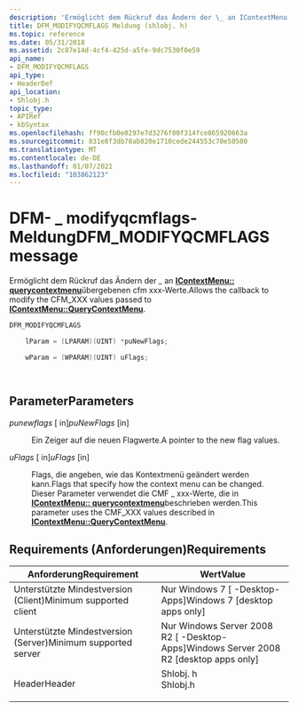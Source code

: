 ```yaml
---
description: 'Ermöglicht dem Rückruf das Ändern der \_ an IContextMenu:: querycontextmenu übergebenen cfm xxx-Werte.'
title: DFM_MODIFYQCMFLAGS Meldung (shlobj. h)
ms.topic: reference
ms.date: 05/31/2018
ms.assetid: 2c87e14d-4cf4-425d-a5fe-9dc7530f0e59
api_name:
- DFM_MODIFYQCMFLAGS
api_type:
- HeaderDef
api_location:
- Shlobj.h
topic_type:
- APIRef
- kbSyntax
ms.openlocfilehash: ff90cfb0e0297e7d3276f00f314fce865920663a
ms.sourcegitcommit: 831e8f3db78ab820e1710cede244553c70e50500
ms.translationtype: MT
ms.contentlocale: de-DE
ms.lasthandoff: 01/07/2021
ms.locfileid: "103862123"
---
```

# <a name="dfm_modifyqcmflags-message"></a><span data-ttu-id="a77b7-103">DFM- \_ modifyqcmflags-Meldung</span><span class="sxs-lookup"><span data-stu-id="a77b7-103">DFM\_MODIFYQCMFLAGS message</span></span>

<span data-ttu-id="a77b7-104">Ermöglicht dem Rückruf das Ändern der \_ an [**IContextMenu:: querycontextmenu**](/windows/desktop/api/shobjidl_core/nf-shobjidl_core-icontextmenu-querycontextmenu)übergebenen cfm xxx-Werte.</span><span class="sxs-lookup"><span data-stu-id="a77b7-104">Allows the callback to modify the CFM\_XXX values passed to [**IContextMenu::QueryContextMenu**](/windows/desktop/api/shobjidl_core/nf-shobjidl_core-icontextmenu-querycontextmenu).</span></span>


```C++
DFM_MODIFYQCMFLAGS

    lParam = (LPARAM)(UINT) *puNewFlags;

    wParam = (WPARAM)(UINT) uFlags;         

            
```



## <a name="parameters"></a><span data-ttu-id="a77b7-105">Parameter</span><span class="sxs-lookup"><span data-stu-id="a77b7-105">Parameters</span></span>

<dl> <dt>

<span data-ttu-id="a77b7-106">*punewflags* \[ in\]</span><span class="sxs-lookup"><span data-stu-id="a77b7-106">*puNewFlags* \[in\]</span></span>
</dt> <dd>

<span data-ttu-id="a77b7-107">Ein Zeiger auf die neuen Flagwerte.</span><span class="sxs-lookup"><span data-stu-id="a77b7-107">A pointer to the new flag values.</span></span>

</dd> <dt>

<span data-ttu-id="a77b7-108">*uFlags* \[ in\]</span><span class="sxs-lookup"><span data-stu-id="a77b7-108">*uFlags* \[in\]</span></span>
</dt> <dd>

<span data-ttu-id="a77b7-109">Flags, die angeben, wie das Kontextmenü geändert werden kann.</span><span class="sxs-lookup"><span data-stu-id="a77b7-109">Flags that specify how the context menu can be changed.</span></span> <span data-ttu-id="a77b7-110">Dieser Parameter verwendet die CMF \_ xxx-Werte, die in [**IContextMenu:: querycontextmenu**](/windows/desktop/api/shobjidl_core/nf-shobjidl_core-icontextmenu-querycontextmenu)beschrieben werden.</span><span class="sxs-lookup"><span data-stu-id="a77b7-110">This parameter uses the CMF\_XXX values described in [**IContextMenu::QueryContextMenu**](/windows/desktop/api/shobjidl_core/nf-shobjidl_core-icontextmenu-querycontextmenu).</span></span>

</dd> </dl>

## <a name="requirements"></a><span data-ttu-id="a77b7-111">Requirements (Anforderungen)</span><span class="sxs-lookup"><span data-stu-id="a77b7-111">Requirements</span></span>



| <span data-ttu-id="a77b7-112">Anforderung</span><span class="sxs-lookup"><span data-stu-id="a77b7-112">Requirement</span></span> | <span data-ttu-id="a77b7-113">Wert</span><span class="sxs-lookup"><span data-stu-id="a77b7-113">Value</span></span> |
|-------------------------------------|-------------------------------------------------------------------------------------|
| <span data-ttu-id="a77b7-114">Unterstützte Mindestversion (Client)</span><span class="sxs-lookup"><span data-stu-id="a77b7-114">Minimum supported client</span></span><br/> | <span data-ttu-id="a77b7-115">Nur Windows 7 \[ -Desktop-Apps\]</span><span class="sxs-lookup"><span data-stu-id="a77b7-115">Windows 7 \[desktop apps only\]</span></span><br/>                                          |
| <span data-ttu-id="a77b7-116">Unterstützte Mindestversion (Server)</span><span class="sxs-lookup"><span data-stu-id="a77b7-116">Minimum supported server</span></span><br/> | <span data-ttu-id="a77b7-117">Nur Windows Server 2008 R2 \[ -Desktop-Apps\]</span><span class="sxs-lookup"><span data-stu-id="a77b7-117">Windows Server 2008 R2 \[desktop apps only\]</span></span><br/>                             |
| <span data-ttu-id="a77b7-118">Header</span><span class="sxs-lookup"><span data-stu-id="a77b7-118">Header</span></span><br/>                   | <dl> <span data-ttu-id="a77b7-119"><dt>Shlobj. h</dt></span><span class="sxs-lookup"><span data-stu-id="a77b7-119"><dt>Shlobj.h</dt></span></span> </dl> |



 

 




